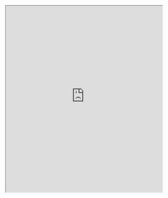 <!DOCTYPE html>
<html>
<head>
    <title>Masked Forces Hacked</title>
</head>
<body>
    <iframe src="https://maskedforcesunlimited.github.io/" width="100%" height="600"></iframe>
</body>
</html>
